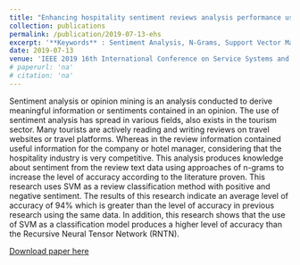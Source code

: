 ```yaml
---
title: "Enhancing hospitality sentiment reviews analysis performance using SVM N-grams method"
collection: publications
permalink: /publication/2019-07-13-ehs
excerpt: '**Keywords** : Sentiment Analysis, N-Grams, Support Vector Machine (SVM), Hospitality, Tourism'
date: 2019-07-13
venue: 'IEEE 2019 16th International Conference on Service Systems and Service Management (ICSSSM)'
# paperurl: 'na'
# citation: 'na'
---
```

Sentiment analysis or opinion mining is an analysis conducted to derive meaningful information or sentiments contained in an opinion. The use of sentiment analysis has spread in various fields, also exists in the tourism sector. Many tourists are actively reading and writing reviews on travel websites or travel platforms. Whereas in the review information contained useful information for the company or hotel manager, considering that the hospitality industry is very competitive. This analysis produces knowledge about sentiment from the review text data using approaches of n-grams to increase the level of accuracy according to the literature proven. This research uses SVM as a review classification method with positive and negative sentiment. The results of this research indicate an average level of accuracy of 94% which is greater than the level of accuracy in previous research using the same data. In addition, this research shows that the use of SVM as a classification model produces a higher level of accuracy than the Recursive Neural Tensor Network (RNTN).

[Download paper here](https://ieeexplore.ieee.org/abstract/document/8887662/)
